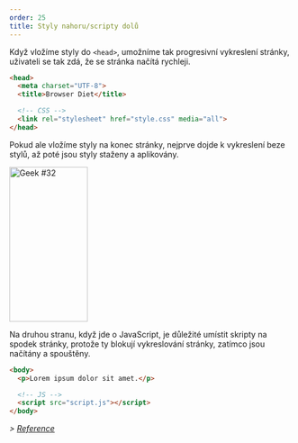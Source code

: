 ```yaml
---
order: 25
title: Styly nahoru/scripty dolů
---
```


Když vložíme styly do `<head>`, umožníme tak progresivní vykreslení stránky, uživateli se tak zdá, že se stránka načítá rychleji.

```html
<head>
  <meta charset="UTF-8">
  <title>Browser Diet</title>

  <!-- CSS -->
  <link rel="stylesheet" href="style.css" media="all">
</head>
```

Pokud ale vložíme styly na konec stránky, nejprve dojde k vykreslení beze stylů, až poté jsou styly staženy a aplikovány.

<div class="img-right">
  <img id="geek-32" class="icos-geek" src="http://browserdiet.com/img/32.png" alt="Geek #32" width="139" height="275" />
</div>

Na druhou stranu, když jde o JavaScript, je důležité umístit skripty na spodek stránky, protože ty blokují vykreslování stránky, zatímco jsou načítány a spouštěny.

```html
<body>
  <p>Lorem ipsum dolor sit amet.</p>

  <!-- JS -->
  <script src="script.js"></script>
</body>
```

*> [Reference](https://github.com/zenorocha/browser-diet/wiki/References#styles-up-top-scripts-down-bottom)*